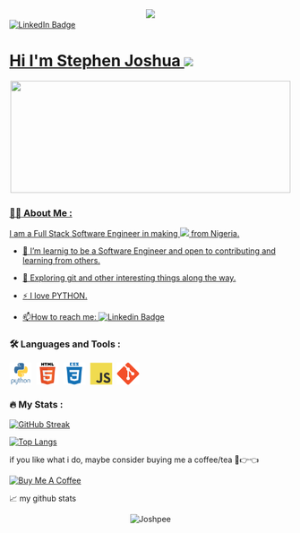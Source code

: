 <div id="header" align="center">
  <img src="https://media.giphy.com/media/L1R1tvI9svkIWwpVYr/giphy.gif" width="200"/>
</div>

<div id="badges">
  <a href="    https://www.linkedin.com/in/stephen-osayi-joshua-1374a9265/">
    <img src="https://img.shields.io/badge/LinkedIn-blue?style=for-the-badge&logo=linkedin&logoColor=white" alt="LinkedIn Badge"/>
</div>

<h1>
  Hi I'm Stephen Joshua 
  <img src="https://media.giphy.com/media/hvRJCLFzcasrR4ia7z/giphy.gif" width="30px"/>
</h1>

<div align="center">
  <img src="https://media.giphy.com/media/hpXdHPfFI5wTABdDx9/giphy.gif" width="500" height="200"/>
</div>

### :woman_technologist: About Me :
I am a Full Stack Software Engineer in making <img src="https://media.giphy.com/media/WUlplcMpOCEmTGBtBW/giphy.gif" width="30"> from Nigeria.

- :telescope: I’m learnig to be a Software Engineer and open to contributing and learning from others.

- :seedling: Exploring git and other interesting things along the way.

- :zap: I love PYTHON.

- :mailbox:How to reach me: [![Linkedin Badge](https://img.shields.io/badge/-Stephenjoshua-blue?style=flat&logo=Linkedin&logoColor=white)](https://www.linkedin.com/in/stephen-osayi-joshua-1374a9265/)

### :hammer_and_wrench: Languages and Tools :
<div>
<img src="https://github.com/devicons/devicon/blob/master/icons/python/python-original-wordmark.svg" title="Python"  alt="Python" width="40" height="40"/>&nbsp;
  <img src="https://github.com/devicons/devicon/blob/master/icons/html5/html5-original-wordmark.svg" title="Html5" alt="Html5" width="40" height="40"/>&nbsp;
  <img src="https://github.com/devicons/devicon/blob/master/icons/css3/css3-plain-wordmark.svg"  title="CSS3" alt="CSS" width="40" height="40"/>&nbsp;
  <img src="https://github.com/devicons/devicon/blob/master/icons/javascript/javascript-original.svg" title="JavaScript" alt="JavaScript" width="40" height="40"/>&nbsp;
  <img src="https://github.com/devicons/devicon/blob/master/icons/git/git-original.svg" title="Git" alt="Git" width="40" height="40"/>&nbsp;
</div>

### :fire: My Stats :
[![GitHub Streak](https://github-readme-streak-stats.herokuapp.com/?user=joshpee22&theme=vue-dark)](https://git.io/streak-stats)

[![Top Langs](https://github-readme-stats.vercel.app/api/top-langs/?username=joshpee22&layout=compact&theme=vision-friendly-dark)](https://github.com/anuraghazra/github-readme-stats)

if you like what i do, maybe consider buying me a coffee/tea 🥺👉👈

<a href="https://www.buymeacoffee.com/Joshpee" target="_blank"><img src="https://cdn.buymeacoffee.com/buttons/v2/default-red.png" alt="Buy Me A Coffee" width="150" ></a>


📈 my github stats
<div>
<p align="center"> <img src="https://github-readme-stats.vercel.app/api?username=joshpee22&show_icons=true&theme=gotham" alt="Joshpee" />
  </div>
